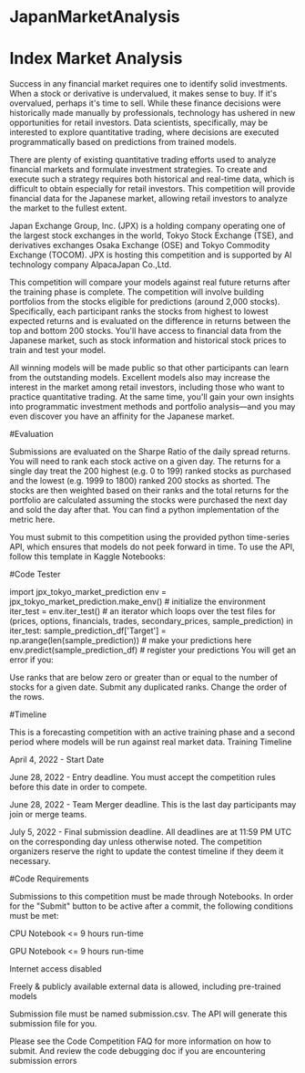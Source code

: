 # JapanMarketAnalysis
# Index Market Analysis

Success in any financial market requires one to identify solid investments. When a stock or derivative is undervalued, it makes sense to buy. If it's overvalued, perhaps it's time to sell. While these finance decisions were historically made manually by professionals, technology has ushered in new opportunities for retail investors. Data scientists, specifically, may be interested to explore quantitative trading, where decisions are executed programmatically based on predictions from trained models.

There are plenty of existing quantitative trading efforts used to analyze financial markets and formulate investment strategies. To create and execute such a strategy requires both historical and real-time data, which is difficult to obtain especially for retail investors. This competition will provide financial data for the Japanese market, allowing retail investors to analyze the market to the fullest extent.

Japan Exchange Group, Inc. (JPX) is a holding company operating one of the largest stock exchanges in the world, Tokyo Stock Exchange (TSE), and derivatives exchanges Osaka Exchange (OSE) and Tokyo Commodity Exchange (TOCOM). JPX is hosting this competition and is supported by AI technology company AlpacaJapan Co.,Ltd.

This competition will compare your models against real future returns after the training phase is complete. The competition will involve building portfolios from the stocks eligible for predictions (around 2,000 stocks). Specifically, each participant ranks the stocks from highest to lowest expected returns and is evaluated on the difference in returns between the top and bottom 200 stocks. You'll have access to financial data from the Japanese market, such as stock information and historical stock prices to train and test your model.

All winning models will be made public so that other participants can learn from the outstanding models. Excellent models also may increase the interest in the market among retail investors, including those who want to practice quantitative trading. At the same time, you'll gain your own insights into programmatic investment methods and portfolio analysis―and you may even discover you have an affinity for the Japanese market.

#Evaluation

Submissions are evaluated on the Sharpe Ratio of the daily spread returns. You will need to rank each stock active on a given day. The returns for a single day treat the 200 highest (e.g. 0 to 199) ranked stocks as purchased and the lowest (e.g. 1999 to 1800) ranked 200 stocks as shorted. The stocks are then weighted based on their ranks and the total returns for the portfolio are calculated assuming the stocks were purchased the next day and sold the day after that. You can find a python implementation of the metric here.

You must submit to this competition using the provided python time-series API, which ensures that models do not peek forward in time. To use the API, follow this template in Kaggle Notebooks:

#Code Tester

import jpx_tokyo_market_prediction
env = jpx_tokyo_market_prediction.make_env()   # initialize the environment
iter_test = env.iter_test()    # an iterator which loops over the test files
for (prices, options, financials, trades, secondary_prices, sample_prediction) in iter_test:
    sample_prediction_df['Target'] = np.arange(len(sample_prediction))  # make your predictions here
    env.predict(sample_prediction_df)   # register your predictions
You will get an error if you:

Use ranks that are below zero or greater than or equal to the number of stocks for a given date.
Submit any duplicated ranks.
Change the order of the rows.

#Timeline

This is a forecasting competition with an active training phase and a second period where models will be run against real market data.
Training Timeline

April 4, 2022 - Start Date

June 28, 2022 - Entry deadline. You must accept the competition rules before this date in order to compete.

June 28, 2022 - Team Merger deadline. This is the last day participants may join or merge teams.

July 5, 2022 - Final submission deadline.
All deadlines are at 11:59 PM UTC on the corresponding day unless otherwise noted. The competition organizers reserve the right to update the contest timeline if they deem it necessary.

#Code Requirements

Submissions to this competition must be made through Notebooks. In order for the "Submit" button to be active after a commit, the following conditions must be met:

CPU Notebook <= 9 hours run-time

GPU Notebook <= 9 hours run-time

Internet access disabled

Freely & publicly available external data is allowed, including pre-trained models

Submission file must be named submission.csv. The API will generate this submission file for you.

Please see the Code Competition FAQ for more information on how to submit. And review the code debugging doc if you are encountering submission errors